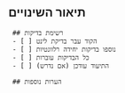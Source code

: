## תיאור השינויים
     
     ## רשימת בדיקות
     - [ ] הקוד עבר בדיקת לינט
     - [ ] נוספו בדיקות יחידה רלוונטיות
     - [ ] כל הבדיקות עוברות
     - [ ] התיעוד עודכן (אם נדרש)
     
     ## הערות נוספות